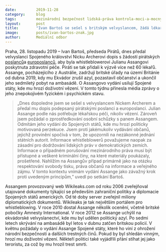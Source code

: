 ```yaml
---
date:         2019-11-28
category:     blog
tags:         mezinárodní bezpečnost lidská-práva kontrola-moci-a-mocných
layout:       post
title:        "Ivan Bartoš se sešel s britským velvyslancem, žádá lékařskou péči pro Juliana Assange"
image:        posts/ivan-bartos-znak.jpg
author:       Mediální odbor
---
```



Praha, 28. listopadu 2019 – Ivan Bartoš, předseda Pirátů, dnes předal velvyslanci Spojeného království Nicku Archerovi dopis s žádostí pirátských [poslanců](https://www.pirati.cz/assets/pdf/assange-dopis.pdf)a [europoslanců](https://www.pirati.cz/assets/pdf/assange-letter.pdf), aby byla whistleblowerovi Julianu Assangovi poskytnuta zdravotní péče. Piráti se tak přidali k výzvě více než 60 lékařů. Assange, pocházejícího z Austrálie, zadržují britské úřady na území Británie od dubna 2019, kdy mu Ekvádor zrušil azyl, pozastavil občanství a ukončil jeho sedmiletý pobyt na ambasádě. O Assangovo vydání usilují Spojené státy, kde mu hrozí doživotní vězení. V tomto týdnu přinesla média zprávy o jeho znepokojivém fyzickém i psychickém stavu.

> „Dnes dopoledne jsem se sešel s velvyslancem Nickem Archerem a předal mu dopis podepsaný pirátskými poslanci a europoslanci. Julian Assange podle nás potřebuje lékařskou péči, nikoliv vězení. Zároveň jsem požádal o zprostředkování osobní schůzky s panem Assangem. Odmítám jeho vydání do Spojených států, kde mu hrozí politicky motivovaná perzekuce. Jsem proti jakémukoliv vydávání občanů, jejichž provinění spočívá v tom, že upozornili na nezákonné jednání státních autorit. Informace whistleblowerů považujeme naopak za zásadní pro dodržování lidských práv v demokratických zemích. Informace o případném porušování mezinárodního práva musí být přístupné a veškeré kriminální činy, na které materiály poukázaly, prošetřené. Nahlížím na Assangův případ primárně jako na otázku respektování svobody tisku, práva občanů na informace a veřejného zájmu. V tomto kontextu vnímám vydání Assange jako závažný krok proti uvedeným principům,” uvedl po setkání Bartoš.

Assangem provozovaný web Wikileaks.com od roku 2006 zveřejňoval utajované dokumenty týkající se především zahraniční politiky a diplomacie Spojených států amerických. Od té doby server zveřejnil miliony diplomatických dokumentů. Wikileaks je tak největším portálem pro whistleblowing. V roce 2010 dostal Assange několik ocenění, včetně britské pobočky Amnesty International. V roce 2012 se Assange uchýlil na ekvádorské velvyslanectví, kde mu byl udělen politický azyl. Po sedmi letech skrývání na ambasádě byl letos v dubnu zatčen britskou policií. V květnu požádaly o vydání Assange Spojené státy, které ho viní z ohrožení národní bezpečnosti a dalších trestných činů. Pokud by byl shledán vinným, hrozí mu doživotní vězení. Někteří politici také vyjádřili přání stíhat jej jako teroristu, za což by mu hrozil trest smrti.
